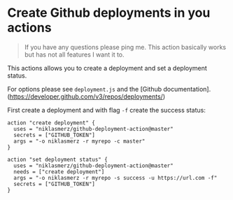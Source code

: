 # Create Github deployments in you actions

> If you have any questions please ping me. This action basically works but has not all features I want it to.

This actions allows you to create a deployment and set a deployment status.

For options please see `deployment.js` and the [Github documentation].(https://developer.github.com/v3/repos/deployments/)

First create a deployment and with flag `-f`  create the success status:
````
action "create deployment" {
  uses = "niklasmerz/github-deployment-action@master"
  secrets = ["GITHUB_TOKEN"]
  args = "-o niklasmerz -r myrepo -c master"
}

action "set deployment status" {
  uses = "niklasmerz/github-deployment-action@master"
  needs = ["create deployment"]
  args = "-o niklasmerz -r myrepo -s success -u https://url.com -f"
  secrets = ["GITHUB_TOKEN"]
}
````